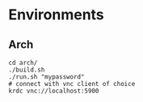 # Environments

## Arch
```
cd arch/
./build.sh
./run.sh "mypassword"
# connect with vnc client of choice
krdc vnc://localhost:5900
```
